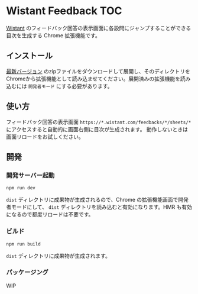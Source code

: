 # Wistant Feedback TOC

[Wistant](https://www.wistant.com/) のフィードバック回答の表示画面に各設問にジャンプすることができる目次を生成する Chrome 拡張機能です。

## インストール

[最新バージョン](https://github.com/kuy/wistant-fb-toc/releases/tag/v0.0.0) のzipファイルをダウンロードして展開し、そのディレクトリをChromeから拡張機能として読み込ませてください。展開済みの拡張機能を読み込むには `開発者モード` にする必要があります。

## 使い方

フィードバック回答の表示画面 `https://*.wistant.com/feedbacks/*/sheets/*` にアクセスすると自動的に画面右側に目次が生成されます。
動作しないときは画面リロードをお試しください。

## 開発

### 開発サーバー起動

`npm run dev`

`dist` ディレクトリに成果物が生成されるので、Chrome の拡張機能画面で開発者モードにして、 `dist` ディレクトリを読み込むと有効になります。HMR も有効になるので都度リロードは不要です。

### ビルド

`npm run build`

`dist` ディレクトリに成果物が生成されます。

### パッケージング

WIP
